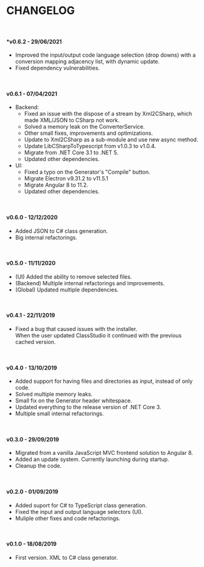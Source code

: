 # CHANGELOG

&nbsp;

#### *v0.6.2 - 29/06/2021

  - Improved the input/output code language selection (drop downs) with a conversion mapping
    adjacency list, with dynamic update.
  - Fixed dependency vulnerabilities.

&nbsp;

#### v0.6.1 - 07/04/2021

  - Backend:
    - Fixed an issue with the dispose of a stream by Xml2CSharp, which made XML/JSON to CSharp not work.
    - Solved a memory leak on the ConverterService.
    - Other small fixes, improvements and optimizations.
    - Update to Xml2CSharp as a sub-module and use new async method.
    - Update LibCSharpToTypescript from v1.0.3 to v1.0.4.
    - Migrate from .NET Core 3.1 to .NET 5.
    - Updated other dependencies.
  - UI:
    - Fixed a typo on the Generator's "Compile" button.
    - Migrate Electron v9.31.2 to v11.5.1
    - Migrate Angular 8 to 11.2.
    - Updated other dependencies.

&nbsp;

#### v0.6.0 - 12/12/2020

  - Added JSON to C# class generation.
  - Big internal refactorings.

&nbsp;

#### v0.5.0 - 11/11/2020

  - (UI) Added the ability to remove selected files.
  - (Backend) Multiple internal refactorings and improvements.
  - (Global) Updated multiple dependencies.

&nbsp;

#### v0.4.1 - 22/11/2019

  - Fixed a bug that caused issues with the installer.\
    When the user updated ClassStudio it continued
    with the previous cached version.

&nbsp;

#### v0.4.0 - 13/10/2019

  - Added support for having files and directories as input, instead of only code.
  - Solved multiple memory leaks.
  - Small fix on the Generator header whitespace.
  - Updated everything to the release version of .NET Core 3.
  - Multiple small internal refactorings.

&nbsp;

#### v0.3.0 - 29/09/2019

  - Migrated from a vanilla JavaScript MVC frontend solution to Angular 8.
  - Added an update system. Currently launching during startup.
  - Cleanup the code.

&nbsp;

#### v0.2.0 - 01/09/2019

  - Added suport for C# to TypeScript class generation.
  - Fixed the input and output language selectors (UI).
  - Muliple other fixes and code refactorings.

&nbsp;

#### v0.1.0 - 18/08/2019

  - First version. XML to C# class generator.
